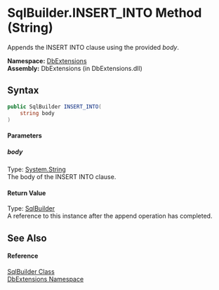 SqlBuilder.INSERT_INTO Method (String)
======================================
Appends the INSERT INTO clause using the provided *body*.

**Namespace:** [DbExtensions][1]  
**Assembly:** DbExtensions (in DbExtensions.dll)

Syntax
------

```csharp
public SqlBuilder INSERT_INTO(
	string body
)
```

#### Parameters

##### *body*
Type: [System.String][2]  
The body of the INSERT INTO clause.

#### Return Value
Type: [SqlBuilder][3]  
A reference to this instance after the append operation has completed.

See Also
--------

#### Reference
[SqlBuilder Class][3]  
[DbExtensions Namespace][1]  

[1]: ../README.md
[2]: http://msdn.microsoft.com/en-us/library/s1wwdcbf
[3]: README.md